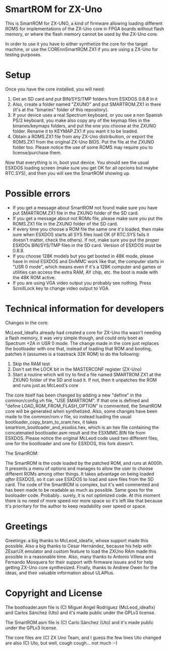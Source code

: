 SmartROM for ZX-Uno
===================

This is SmartROM for ZX-UNO, a kind of firmware allowing loading different ROMS for implementations of the ZX-Uno core in FPGA boards without flash memory, or where the flash memory cannot be used by the ZX-Uno core.

In order to use it you have to either synthetize the core for the target machine, or use the COREnnSmartROM.ZX1 if you are using a ZX-Uno for testing purposes.


Setup
=====
Once you have the core installed, you will need:

1) Get an SD card and put BIN/SYS/TMP folders from ESXDOS 0.8.8 in it
2) Also, create a folder named "ZXUNO" and put SMARTROM.ZX1 in there (it's at the "binaries" folder of this repository). 
3) If your device uses a real Spectrum keyboard, or you use a non Spanish PS/2 keyboard, you make also copy any of the keymap files in the binaries/keymaps folders, and put the one you choose at the ZXUNO folder. Rename it to KEYMAP.ZX1 if you want it to be loaded.
4) Obtain a ROMS.ZX1 file from any ZX-Uno distribuition, or export the ROMS.ZX1 from the original ZX-Uno BIOS. Put the file at the ZXUNO folder too. Please notice the use of some ROMS may require you to license/purchase them.

Now that everything is in, boot yout device. You should see the usual ESXDOS loading screen (make sure you get OK for all opcions but maybe RTC.SYS), and then you will see the SmartROM showing up.

Possible errors
===============

- If you get a message about SmartROM not found make sure you have put SMARTROM.ZX1 file in the ZXUNO folder of the SD card.
- If you get a message about not ROMs file, please make sure you put the ROMS.ZX1 file  in the ZXUNO folder of the SD card.
- If every time you choose a ROM file the same one it's loaded, then make sure when ESXDOS starts all SYS files load OK (if RTC.SYS fails it doesn't matter, check the others). If not, make sure you put the proper ESXDOs BIN/SYS/TMP files in the SD card. Version of ESXDOS must be 0.8.8.
- If you choose 128K models but you get booted in 48K mode, please have in mind ESXDOS and DivMMC work like that, the computer starts in "USR 0 mode", which means even if it's a 128K computer and games or utilities can access the extra RAM, AY chip, etc. the boot is made with the 48K ROM active.
- If you are using VGA video output you probably see nothing. Press ScrollLock key to change video output to VGA.


Technical information for developers
====================================
Changes in the core:

McLeod_Ideafix already had created a core for ZX-Uno tha wasn't needing a flash memory, it was very simple though, and could only boot as Spectrum +2A in USR 0 mode. The change made in the core just replaces the bootloader with one that, instead of loading that ROM and booting, patches it (assumes is a toastrack 32K ROM) to do the following:

1) Skip the RAM test
2) Don't set the LOCK bit in the MASTERCONF register (ZX-Uno)
2) Start a routine which will try to find a file named SMARTROM.ZX1 at the ZXUNO folder of the SD and load it. If not, then it unpatches the ROM and runs just as McLeod's core

The core itself has been changed by adding a new "define" in the common/config.vh file, "USE SMARTROM". If that one is defined and "define LOAD_ROM_FROM_FLASH_OPTION" is commented, the SmartROM core will be generated when synthetized. Also, some changes have been made to the common/rom.v file, so instead loading the usual bootloader_copy_bram_to_sram.hex, it takes smartrom_bootloader_and_esxdos.hex, which is an hex file containing the concatenated bootloader.asm result and the ESXMMC.BIN file from ESXDOS. Please notice the original McLeod code used two different files, one for the bootloader and one for ESXDOS, this fork doesn't.

The SmartROM:

The SmartROM is the code loaded by the patched ROM, and runs at A000h. It presents a menu of options and manages to allow the user to choose different ROMs among other things. It takes advantage on being loaded *after* ESXDOS, so it can use ESXDOS to load and save files from the SD card. The code of the SmartROM is complex, but it's well commented and has been made to be readable as much as possible. Same goes for the booloader code. Probably.. surely, it is not optimized code. At this moment there is no need of more speed nor more space so it's left like that because it's prioritary for the author to keep readability over speed or space.

Greetings
=========

Greetings: a big thanks to McLeod_ideafix, whose support made this possible. Also a big thanks to Cesar Hernández, because his help with ZEsarUX emulator and custom feature to load the ZXUno RAm made this possible in a reasonable time. Also, many thanks to Antonio Villena and Fernando Mosquera for their support with firmware issues and for help getting ZX-Uno core synthesized. Finally, thanks to Andrew Owen for the ideas, and their valuable information about ULAPlus.


Copyright and License
=====================

The bootloader.asm file is (C) Miguel Angel Rodriguez (McLeod_ideafix) and Carlos Sánchez (Uto) and it's made public under the GPLv3 license.

The SmartROM.asm file is (C) Carlo Sánchez (Uto) and it's made public under the GPLv3 license.

The core files are (C) ZX Uno Team, and I guess the few lines Uto changed are also (C) Uto, but well, cough cough... not much :-)

